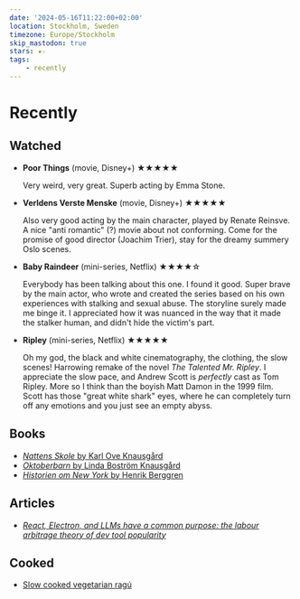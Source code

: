 ```yaml
---
date: '2024-05-16T11:22:00+02:00'
location: Stockholm, Sweden
timezone: Europe/Stockholm
skip_mastodon: true
stars: ★☆
tags:
    - recently
---
```


# Recently

## Watched

- **Poor Things** (movie, Disney+) ★★★★★

   Very weird, very great. Superb acting by Emma Stone.

- **Verldens Verste Menske** (movie, Disney+) ★★★★★

   Also very good acting by the main character, played by Renate Reinsve. A nice "anti romantic" (?) movie about
   not conforming. Come for the promise of good director (Joachim Trier), stay for the dreamy summery Oslo scenes.

- **Baby Raindeer** (mini-series, Netflix) ★★★★☆

   Everybody has been talking about this one. I found it good. Super brave by the main actor, who wrote and created
   the series based on his own experiences with stalking and sexual abuse. The storyline surely made me binge it.
   I appreciated how it was nuanced in the way that it made the stalker human, and didn't hide the victim's part.

- **Ripley** (mini-series, Netflix) ★★★★★

   Oh my god, the black and white cinematography, the clothing, the slow scenes! Harrowing remake of the novel
   _The Talented Mr. Ripley_. I appreciate the slow pace, and Andrew Scott is _perfectly_ cast as Tom Ripley. More so
   I think than the boyish Matt Damon in the 1999 film. Scott has those "great white shark" eyes, where he can
   completely turn off any emotions and you just see an empty abyss.

## Books

- [_Nattens Skole_ by Karl Ove Knausgård](/reading/nattens-skole)
- [_Oktoberbarn_ by Linda Boström Knausgård](/reading/oktoberbarn)
- [_Historien om New York_ by Henrik Berggren](/reading/historien-om-new-york)

## Articles

- [_React, Electron, and LLMs have a common purpose: the labour arbitrage theory of dev tool popularity_](https://www.baldurbjarnason.com/2024/react-electron-llms-labour-arbitrage/)

## Cooked

- [Slow cooked vegetarian ragú](/recipes/vegetarian-ragu)
